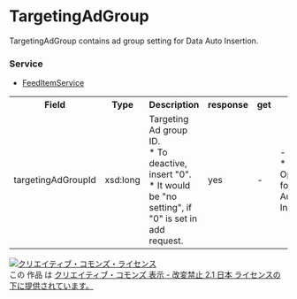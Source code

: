 # TargetingAdGroup
TargetingAdGroup contains ad group setting for Data Auto Insertion.

### Service
+ [FeedItemService](../services/FeedItemService.md)

<table>
 <tr>
  <th>Field</th>
  <th>Type</th>
  <th>Description</th>
  <th>response</th>
  <th>get</th>
  <th>add</th>
  <th>set</th>
  <th>remove</th>
 </tr>
 <tr>
  <td>targetingAdGroupId</td>
  <td>xsd:long</td>
  <td>Targeting Ad group ID.<br>* To deactive, insert "0".<br>* It would be "no setting", if "0" is set in add request.</td>
  <td>yes</td>
  <td>-</td>
  <td>-<br>* Optional for Data Auto Insertion</td>
  <td>-<br>* Optional for Data Auto Insertion</td>
  <td>-</td>
 </tr>
</table>

<a rel="license" href="http://creativecommons.org/licenses/by-nd/2.1/jp/"><img alt="クリエイティブ・コモンズ・ライセンス" style="border-width:0" src="https://i.creativecommons.org/l/by-nd/2.1/jp/88x31.png" /></a><br />この 作品 は <a rel="license" href="http://creativecommons.org/licenses/by-nd/2.1/jp/">クリエイティブ・コモンズ 表示 - 改変禁止 2.1 日本 ライセンスの下に提供されています。</a>
